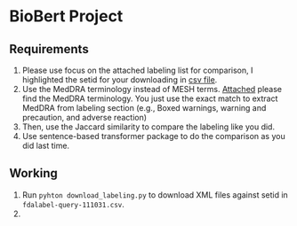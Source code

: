 # BioBert Project

## Requirements
1. Please use focus on the attached labeling list for comparison, I highlighted the setid for your downloading in [csv file](fdalabel-query-111031.csv).
2. Use the MedDRA terminology instead of MESH terms. [Attached](llt.csv) please find the MedDRA terminology. You just use the exact match to extract MedDRA from labeling section (e.g., Boxed warnings, warning and precaution, and adverse reaction)
3. Then, use the Jaccard similarity to compare the labeling like you did.
4. Use sentence-based transformer package to do the comparison as you did last time.

## Working
1. Run `pyhton download_labeling.py` to download XML files against setid in `fdalabel-query-111031.csv`.
2. 